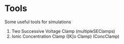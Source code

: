 # Tools
Some useful tools for simulations

1. Two Successive Voltage Clamp (multipleSEClamps)
2. Ionic Concentration Clamp ([K]o Clamp) (ConcClamp)
